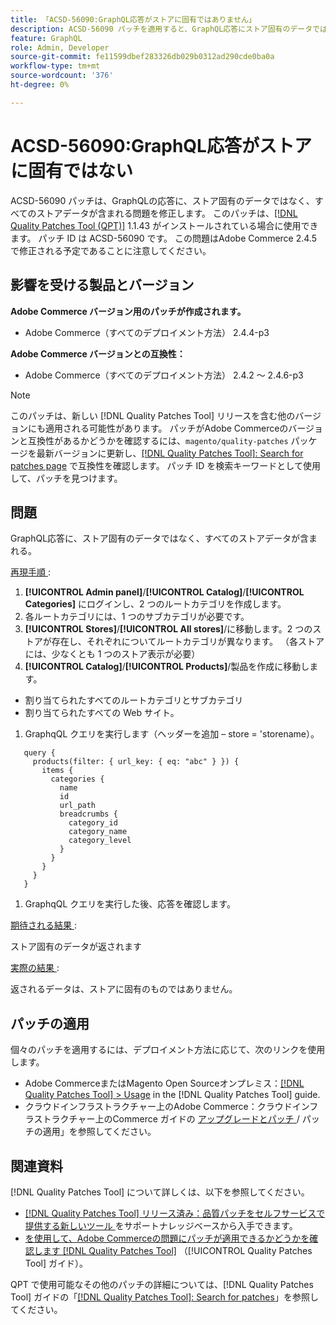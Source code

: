 ```yaml
---
title: 「ACSD-56090:GraphQL応答がストアに固有ではありません」
description: ACSD-56090 パッチを適用すると、GraphQL応答にストア固有のデータではなく、すべてのストアデータが含まれるAdobe Commerceの問題が修正されます。
feature: GraphQL
role: Admin, Developer
source-git-commit: fe11599dbef283326db029b0312ad290cde0ba0a
workflow-type: tm+mt
source-wordcount: '376'
ht-degree: 0%

---
```


# ACSD-56090:GraphQL応答がストアに固有ではない

ACSD-56090 パッチは、GraphQLの応答に、ストア固有のデータではなく、すべてのストアデータが含まれる問題を修正します。 このパッチは、[[!DNL Quality Patches Tool (QPT)]](https://experienceleague.adobe.com/en/docs/commerce-knowledge-base/kb/announcements/commerce-announcements/magento-quality-patches-released-new-tool-to-self-serve-quality-patches) 1.1.43 がインストールされている場合に使用できます。 パッチ ID は ACSD-56090 です。 この問題はAdobe Commerce 2.4.5 で修正される予定であることに注意してください。

## 影響を受ける製品とバージョン

**Adobe Commerce バージョン用のパッチが作成されます。**

* Adobe Commerce（すべてのデプロイメント方法） 2.4.4-p3

**Adobe Commerce バージョンとの互換性：**

* Adobe Commerce（すべてのデプロイメント方法） 2.4.2 ～ 2.4.6-p3

>[!NOTE]
>
>このパッチは、新しい [!DNL Quality Patches Tool] リリースを含む他のバージョンにも適用される可能性があります。 パッチがAdobe Commerceのバージョンと互換性があるかどうかを確認するには、`magento/quality-patches` パッケージを最新バージョンに更新し、[[!DNL Quality Patches Tool]: Search for patches page](https://experienceleague.adobe.com/tools/commerce-quality-patches/index.html) で互換性を確認します。 パッチ ID を検索キーワードとして使用して、パッチを見つけます。

## 問題

GraphQL応答に、ストア固有のデータではなく、すべてのストアデータが含まれる。

<u> 再現手順 </u>:

1. **[!UICONTROL Admin panel]**/**[!UICONTROL Catalog]**/**[!UICONTROL Categories]** にログインし、2 つのルートカテゴリを作成します。
1. 各ルートカテゴリには、1 つのサブカテゴリが必要です。
1. **[!UICONTROL Stores]**/**[!UICONTROL All stores]**/に移動します。2 つのストアが存在し、それぞれについてルートカテゴリが異なります。 （各ストアには、少なくとも 1 つのストア表示が必要）
1. **[!UICONTROL Catalog]**/**[!UICONTROL Products]**/製品を作成に移動します。

* 割り当てられたすべてのルートカテゴリとサブカテゴリ
* 割り当てられたすべての Web サイト。

1. GraphqQL クエリを実行します（ヘッダーを追加 – store = &#39;storename）。

```
   query {
     products(filter: { url_key: { eq: "abc" } }) {
       items {
         categories {
           name
           id
           url_path
           breadcrumbs {
             category_id
             category_name
             category_level
           }
         }
       }
     }
   }
```

1. GraphqQL クエリを実行した後、応答を確認します。

<u> 期待される結果 </u>:

ストア固有のデータが返されます

<u> 実際の結果 </u>:

返されるデータは、ストアに固有のものではありません。

## パッチの適用

個々のパッチを適用するには、デプロイメント方法に応じて、次のリンクを使用します。

* Adobe CommerceまたはMagento Open Sourceオンプレミス：[[!DNL Quality Patches Tool] > Usage](/help/tools/quality-patches-tool/usage.md) in the [!DNL Quality Patches Tool] guide.
* クラウドインフラストラクチャー上のAdobe Commerce：クラウドインフラストラクチャー上のCommerce ガイドの [ アップグレードとパッチ ](https://experienceleague.adobe.com/docs/commerce-cloud-service/user-guide/develop/upgrade/apply-patches.html)/ パッチの適用」を参照してください。

## 関連資料

[!DNL Quality Patches Tool] について詳しくは、以下を参照してください。

* [[!DNL Quality Patches Tool]  リリース済み：品質パッチをセルフサービスで提供する新しいツール ](https://experienceleague.adobe.com/en/docs/commerce-knowledge-base/kb/announcements/commerce-announcements/magento-quality-patches-released-new-tool-to-self-serve-quality-patches) をサポートナレッジベースから入手できます。
* [ を使用して、Adobe Commerceの問題にパッチが適用できるかどうかを確認します  [!DNL Quality Patches Tool]](/help/tools/quality-patches-tool/patches-available-in-qpt/check-patch-for-magento-issue-with-magento-quality-patches.md) （[!UICONTROL Quality Patches Tool] ガイド）。


QPT で使用可能なその他のパッチの詳細については、[!DNL Quality Patches Tool] ガイドの「[[!DNL Quality Patches Tool]: Search for patches](https://experienceleague.adobe.com/tools/commerce-quality-patches/index.html)」を参照してください。
